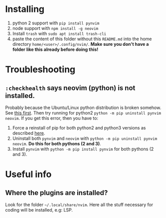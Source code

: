 # Installing

1. python 2 support with `pip install pynvim`
2. node support with `npm install -g neovim`
3. Install `trash` with `sudo apt install trash-cli`
3. paste the content of this folder without this `README.md` into the home directory `home/<user>/.config/nvim/`. **Make sure you don't have a folder like this already before doing this!**

# Troubleshooting
## `:checkhealth` says neovim (python) is not installed.
Probably because the Ubuntu/Linux python distribution is broken somehow. See [this first](https://github.com/neovim/neovim/issues/9246#issuecomment-477066616). Then try running for python2 `python -m pip uninstall pynvim neovim`. If you get this error, then you have to:
1. Force a reinstall of pip for both python2 and python3 versions as described [here](https://askubuntu.com/a/1026848).
2. Uninstall both `pynvim` and `neovim` with `python -m pip uninstall pynvim neovim`. **Do this for both pythons (2 and 3)**.
3. Install `pynvim` with `python -m pip install pynvim` for both pythons (2 and 3).

# Useful info
## Where the plugins are installed?
Look for the folder `~/.local/share/nvim`. Here all the stuff necessary for coding will be installed, e.g: LSP.
